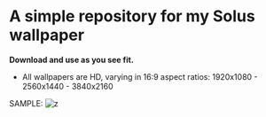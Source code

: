 # **A simple repository for my Solus wallpaper**

**Download and use as you see fit.**

* All wallpapers are HD, varying in 16:9 aspect ratios: 1920x1080 - 2560x1440 - 3840x2160

SAMPLE:
![z](https://github.com/UncleSpellbinder/Solus-Wallpaper/assets/5428100/11c1e8f5-bcf6-41cb-9445-4a6507c705dd)
